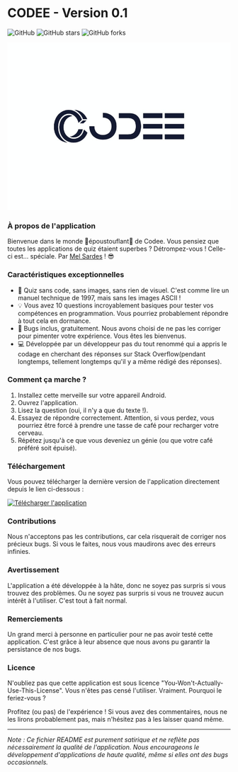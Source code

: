 # CODEE - Version 0.1

![GitHub](https://img.shields.io/github/license/VotreNom/QuizPourProgrammeurs)
![GitHub stars](https://img.shields.io/github/stars/VotreNom/QuizPourProgrammeurs?style=social)
![GitHub forks](https://img.shields.io/github/forks/VotreNom/QuizPourProgrammeurs?style=social)


<div align="center">
  <img src="Codee Main Logo 800x600.jpg" alt="Logo du Quiz" width="800">
</div>


### À propos de l'application

Bienvenue dans le monde 🚀époustouflant🚀 de Codee. Vous pensiez que toutes les applications de quiz étaient superbes ? Détrompez-vous ! Celle-ci est... spéciale.
Par [Mel Sardes](https://github.com/MelSardes) ! 😎

### Caractéristiques exceptionnelles

- 📜 Quiz sans code, sans images, sans rien de visuel. C'est comme lire un manuel technique de 1997, mais sans les images ASCII !
- 💡 Vous avez 10 questions incroyablement basiques pour tester vos compétences en programmation. Vous pourriez probablement répondre à tout cela en dormance.
- 🐞 Bugs inclus, gratuitement. Nous avons choisi de ne pas les corriger pour pimenter votre expérience. Vous êtes les bienvenus.
- 💻 Développée par un développeur pas du tout renommé qui a appris le codage en cherchant des réponses sur Stack Overflow(pendant longtemps, tellement longtemps qu'il y a même rédigé des réponses).

### Comment ça marche ?

1. Installez cette merveille sur votre appareil Android.
2. Ouvrez l'application.
3. Lisez la question (oui, il n'y a que du texte !).
4. Essayez de répondre correctement. Attention, si vous perdez, vous pourriez être forcé à prendre une tasse de café pour recharger votre cerveau.
5. Répétez jusqu'à ce que vous deveniez un génie (ou que votre café préféré soit épuisé).

### Téléchargement

Vous pouvez télécharger la dernière version de l'application directement depuis le lien ci-dessous :

[![Télécharger l'application](https://img.shields.io/badge/Télécharger%20l'Application-Ici-brightgreen)](codee.apk)


### Contributions

Nous n'acceptons pas les contributions, car cela risquerait de corriger nos précieux bugs. Si vous le faites, nous vous maudirons avec des erreurs infinies.

### Avertissement

L'application a été développée à la hâte, donc ne soyez pas surpris si vous trouvez des problèmes. Ou ne soyez pas surpris si vous ne trouvez aucun intérêt à l'utiliser. C'est tout à fait normal.

### Remerciements

Un grand merci à personne en particulier pour ne pas avoir testé cette application. C'est grâce à leur absence que nous avons pu garantir la persistance de nos bugs.

### Licence

N'oubliez pas que cette application est sous licence "You-Won't-Actually-Use-This-License". Vous n'êtes pas censé l'utiliser. Vraiment. Pourquoi le feriez-vous ?

Profitez (ou pas) de l'expérience ! Si vous avez des commentaires, nous ne les lirons probablement pas, mais n'hésitez pas à les laisser quand même.

---

*Note : Ce fichier README est purement satirique et ne reflète pas nécessairement la qualité de l'application. Nous encourageons le développement d'applications de haute qualité, même si elles ont des bugs occasionnels.*
